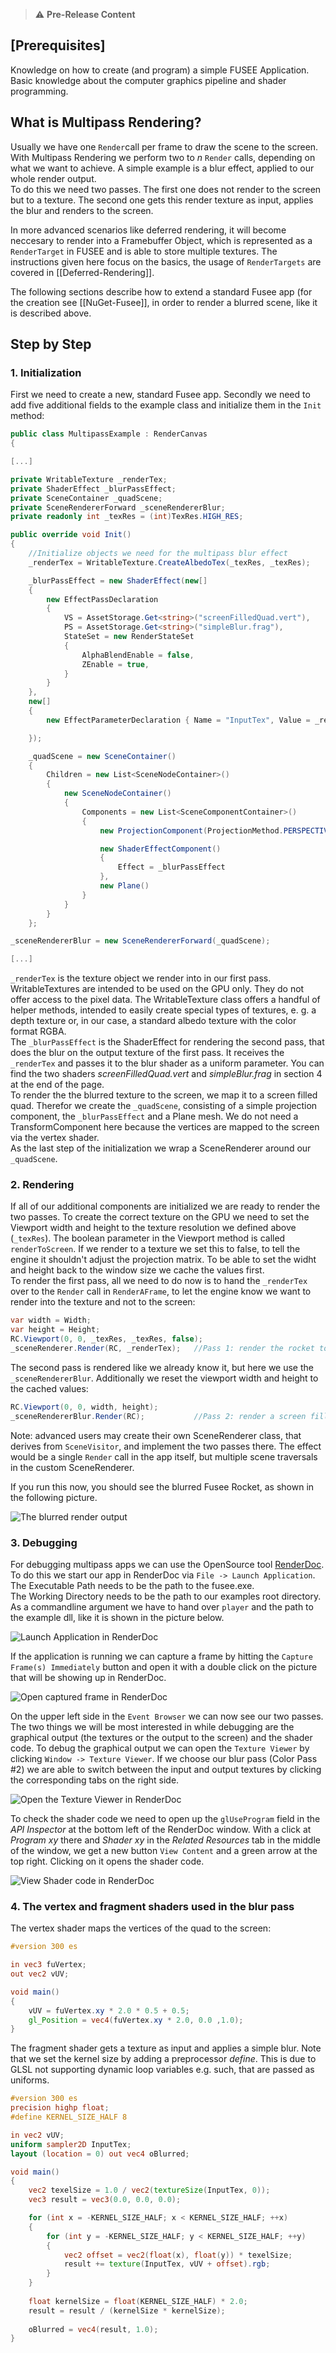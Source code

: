   > ⚠️ **Pre-Release Content**  

## **[Prerequisites]**   
Knowledge on how to create (and program) a simple FUSEE Application.  
Basic knowledge about the computer graphics pipeline and shader programming.

## What is Multipass Rendering?

Usually we have one `Render`call per frame to draw the scene to the screen. With Multipass Rendering we perform two to _n_ `Render` calls, depending on what we want to achieve. A simple example is a blur effect, applied to our whole render output.  
To do this we need two passes. The first one does not render to the screen but to a texture. The second one gets this render texture as input, applies the blur and renders to the screen.

In more advanced scenarios like deferred rendering, it will become neccesary to render into a Framebuffer Object, which is represented as a ``RenderTarget`` in FUSEE and is able to store multiple textures. The instructions given here focus on the basics, the usage of ``RenderTargets`` are covered in [[Deferred-Rendering]].

The following sections describe how to extend a standard Fusee app (for the creation see [[NuGet-Fusee]], in order to render a blurred scene, like it is described above.

## Step by Step

### 1. Initialization

First we need to create a new, standard Fusee app. Secondly we need to add five additional fields to the example class and initialize them in the ``Init`` method:
```C#
public class MultipassExample : RenderCanvas
{

[...]

private WritableTexture _renderTex;
private ShaderEffect _blurPassEffect;
private SceneContainer _quadScene;
private SceneRendererForward _sceneRendererBlur;
private readonly int _texRes = (int)TexRes.HIGH_RES;

public override void Init()
{
    //Initialize objects we need for the multipass blur effect
    _renderTex = WritableTexture.CreateAlbedoTex(_texRes, _texRes);

    _blurPassEffect = new ShaderEffect(new[]
    {
        new EffectPassDeclaration
        {
            VS = AssetStorage.Get<string>("screenFilledQuad.vert"),
            PS = AssetStorage.Get<string>("simpleBlur.frag"),
            StateSet = new RenderStateSet
            {
                AlphaBlendEnable = false,
                ZEnable = true,
            }
        }
    },
    new[]
    {
        new EffectParameterDeclaration { Name = "InputTex", Value = _renderTex},

    });

    _quadScene = new SceneContainer()
    {
        Children = new List<SceneNodeContainer>()
        {
            new SceneNodeContainer()
            {
                Components = new List<SceneComponentContainer>()
                {
                    new ProjectionComponent(ProjectionMethod.PERSPECTIVE, 0.1f, 1, M.DegreesToRadians(45f)),

                    new ShaderEffectComponent()
                    {
                        Effect = _blurPassEffect
                    },
                    new Plane()
                }
            }
        }
    };

_sceneRendererBlur = new SceneRendererForward(_quadScene);

[...]
```
``_renderTex`` is the texture object we render into in our first pass. WritableTextures are intended to be used on the GPU only. They do not offer access to the pixel data. The WritableTexture class offers a handful of helper methods, intended to easily create special types of textures, e. g. a depth texture or, in our case, a standard albedo texture with the color format RGBA.  
The ``_blurPassEffect`` is the ShaderEffect for rendering the second pass, that does the blur on the output texture of the first pass. It receives the ``_renderTex`` and passes it to the blur shader as a uniform parameter. You can find the two shaders _screenFilledQuad.vert_ and _simpleBlur.frag_ in section 4 at the end of the page.  
To render the the blurred texture to the screen, we map it to a screen filled quad. Therefor we create the ``_quadScene``, consisting of a simple projection component, the ``_blurPassEffect`` and a Plane mesh. We do not need a TransformComponent here because the vertices are mapped to the screen via the vertex shader.  
As the last step of the initialization we wrap a SceneRenderer around our ``_quadScene``.

### 2. Rendering

If all of our additional components are initialized we are ready to render the two passes.
To create the correct texture on the GPU we need to set the Viewport width and height to the texture resolution we defined above (``_texRes``). The boolean parameter in the Viewport method is called ``renderToScreen``. If we render to a texture we set this to false, to tell the engine it shouldn't adjust the projection matrix. To be able to set the widht and height back to the window size we cache the values first.  
To render the first pass, all we need to do now is to hand the ``_renderTex`` over to the ``Render`` call in ``RenderAFrame``, to let the engine know we want to render into the texture and not to the screen:
```C#
var width = Width;
var height = Height;
RC.Viewport(0, 0, _texRes, _texRes, false);
_sceneRenderer.Render(RC, _renderTex);   //Pass 1: render the rocket to "_renderTex", using the standard material. 
```
The second pass is rendered like we already know it, but here we use the ``_sceneRendererBlur``. Additionally we reset the viewport width and height to the cached values:
```C#
RC.Viewport(0, 0, width, height);
_sceneRendererBlur.Render(RC);           //Pass 2: render a screen filled quad, using the "_blurPassEffect" material we defined above.
```
Note: advanced users may create their own SceneRenderer class, that derives from ``SceneVisitor``, and implement the two passes there. The effect would be a single ``Render`` call in the app itself, but multiple scene traversals in the custom SceneRenderer.  

If you run this now, you should see the blurred Fusee Rocket, as shown in the following picture.

![The blurred render output](https://raw.githubusercontent.com/wiki/FUSEEProjectTeam/Fusee/Images/Multipass-Rendering/blur.jpg)

### 3. Debugging

For debugging multipass apps we can use the OpenSource tool [RenderDoc](https://renderdoc.org/). To do this we start our app in RenderDoc via ``File -> Launch Application``.  
The Executable Path needs to be the path to the fusee.exe.  
The Working Directory needs to be the path to our examples root directory.
As a commandline argument we have to hand over ``player`` and the path to the example dll, like it is shown in the picture below.

![Launch Application in RenderDoc](https://raw.githubusercontent.com/wiki/FUSEEProjectTeam/Fusee/Images/Multipass-Rendering/renderDoc_LaunchApp.jpg)

If the application is running we can capture a frame by hitting the ``Capture Frame(s) Immediately`` button and open it with a double click on the picture that will be showing up in RenderDoc.
  
![Open captured frame in RenderDoc](https://raw.githubusercontent.com/wiki/FUSEEProjectTeam/Fusee/Images/Multipass-Rendering/renderDoc_OpenFrame.JPG)

On the upper left side in the ``Event Browser`` we can now see our two passes. The two things we will be most interested in while debugging are the graphical output (the textures or the output to the screen) and the shader code.
To debug the graphical output we can open the ``Texture Viewer`` by clicking ``Window -> Texture Viewer``. If we choose our blur pass (Color Pass #2) we are able to switch between the input and output textures by clicking the corresponding tabs on the right side.

![Open the Texture Viewer in RenderDoc](https://raw.githubusercontent.com/wiki/FUSEEProjectTeam/Fusee/Images/Multipass-Rendering/renderDoc_TextureViewer.jpg)

To check the shader code we need to open up the ``glUseProgram`` field in the _API Inspector_ at the bottom left of the RenderDoc window. With a click at _Program xy_ there and _Shader xy_ in the _Related Resources_ tab in the middle of the window, we get a new button ``View Content`` and a green arrow at the top right. Clicking on it opens the shader code.

![View Shader code in RenderDoc](https://raw.githubusercontent.com/wiki/FUSEEProjectTeam/Fusee/Images/Multipass-Rendering/renderDoc_ShaderCode.jpg)

### 4. The vertex and fragment shaders used in the blur pass

The vertex shader maps the vertices of the quad to the screen:

```glsl
#version 300 es

in vec3 fuVertex;
out vec2 vUV;

void main() 
{
    vUV = fuVertex.xy * 2.0 * 0.5 + 0.5;
    gl_Position = vec4(fuVertex.xy * 2.0, 0.0 ,1.0);
}
```

The fragment shader gets a texture as input and applies a simple blur.
Note that we set the kernel size by adding a preprocessor _define_. This is due to GLSL not supporting dynamic loop variables e.g. such, that are passed as uniforms.

```glsl
#version 300 es
precision highp float; 
#define KERNEL_SIZE_HALF 8

in vec2 vUV;
uniform sampler2D InputTex;
layout (location = 0) out vec4 oBlurred;

void main() 
{
	vec2 texelSize = 1.0 / vec2(textureSize(InputTex, 0));
	vec3 result = vec3(0.0, 0.0, 0.0);

	for (int x = -KERNEL_SIZE_HALF; x < KERNEL_SIZE_HALF; ++x) 
	{
		for (int y = -KERNEL_SIZE_HALF; y < KERNEL_SIZE_HALF; ++y) 
		{
			vec2 offset = vec2(float(x), float(y)) * texelSize;
			result += texture(InputTex, vUV + offset).rgb;
		}
	}
            
	float kernelSize = float(KERNEL_SIZE_HALF) * 2.0;
	result = result / (kernelSize * kernelSize);
            
	oBlurred = vec4(result, 1.0);
}
```
